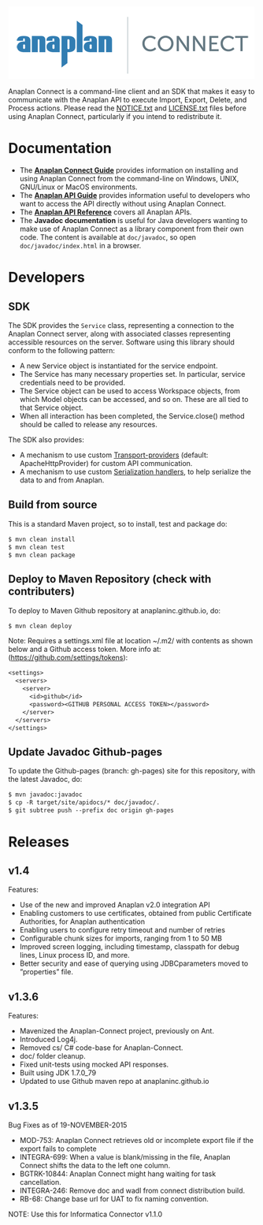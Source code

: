 ![Anaplan Connect](img/anaplan-connect-logo.png)

Anaplan Connect is a command-line client and an SDK that makes it easy to communicate with the Anaplan API to execute Import, Export, Delete, and Process actions.
Please read the [NOTICE.txt](NOTICE.txt) and [LICENSE.txt](LICENSE.txt) files before using Anaplan Connect, particularly if you intend to redistribute it.


# Documentation

- The [**Anaplan Connect Guide**](https://community.anaplan.com/anapedia/data-integration/anaplan-connect) provides information on installing and using Anaplan Connect from the command-line on Windows, UNIX, GNU/Linux or MacOS environments.
- The [**Anaplan API Guide**](https://community.anaplan.com/anapedia/integrations/data-integration/anaplan-api-guide) provides information useful to developers who want to access the API directly without using Anaplan Connect.
- The [**Anaplan API Reference**](http://docs.anaplan.apiary.io/) covers all Anaplan APIs.
- The **Javadoc documentation** is useful for Java developers wanting to make use of Anaplan Connect as a library component from their own code. The content is available at ```doc/javadoc```, so open ```doc/javadoc/index.html``` in a browser.


# Developers


## SDK

The SDK provides the ```Service``` class, representing a connection to the Anaplan Connect server, along with associated classes representing accessible resources on the server.
Software using this library should conform to the following pattern:

- A new Service object is instantiated for the service endpoint.
- The Service has many necessary properties set. In particular, service credentials need to be provided.
- The Service object can be used to access Workspace objects, from which Model objects can be accessed, and so on. These are all tied to that Service object.
- When all interaction has been completed, the Service.close() method should be called to release any resources.

The SDK also provides:

- A mechanism to use custom [Transport-providers](src/main/java/com/anaplan/client/transport/README.md) (default: ApacheHttpProvider) for custom API communication.
- A mechanism to use custom [Serialization handlers](src/main/java/com/anaplan/client/serialization/README.md), to help serialize the data to and from Anaplan.


## Build from source

This is a standard Maven project, so to install, test and package do:
```
$ mvn clean install
$ mvn clean test
$ mvn clean package
```

## Deploy to Maven Repository (check with contributers)

To deploy to Maven Github repository at anaplaninc.github.io, do:
```
$ mvn clean deploy
```
Note: Requires a settings.xml file at location ~/.m2/ with contents as shown below and a Github access token. More info at: (https://github.com/settings/tokens):
```
<settings>
  <servers>
    <server>
      <id>github</id>
      <password><GITHUB PERSONAL ACCESS TOKEN></password>
    </server>
  </servers>
</settings>
```

## Update Javadoc Github-pages

To update the Github-pages (branch: gh-pages) site for this repository, with the latest Javadoc, do:
```
$ mvn javadoc:javadoc
$ cp -R target/site/apidocs/* doc/javadoc/.
$ git subtree push --prefix doc origin gh-pages
```


# Releases

## v1.4

Features:

- Use of the new and improved Anaplan v2.0 integration API
- Enabling customers to use certificates, obtained from public Certificate Authorities, for Anaplan authentication
- Enabling users to configure retry timeout and number of retries
- Configurable chunk sizes for imports, ranging from 1 to 50 MB
- Improved screen logging, including timestamp, classpath for debug lines, Linux process ID, and more.
- Better security and ease of querying using JDBCparameters moved to ”properties” file. 


## v1.3.6

Features:

- Mavenized the Anaplan-Connect project, previously on Ant.
- Introduced Log4j.
- Removed cs/ C# code-base for Anaplan-Connect.
- doc/ folder cleanup.
- Fixed unit-tests using mocked API responses.
- Built using JDK 1.7.0_79
- Updated to use Github maven repo at anaplaninc.github.io

## v1.3.5

Bug Fixes as of 19-NOVEMBER-2015

- MOD-753: Anaplan Connect retrieves old or incomplete export file if the export fails to complete
- INTEGRA-699: When a value is blank/missing in the file, Anaplan Connect shifts the data to the left one column.
- BGTRK-10844: Anaplan Connect might hang waiting for task cancellation.
- INTEGRA-246: Remove doc and wadl from connect distribution build.
- RB-68: Change base url for UAT to fix naming convention.

NOTE: Use this for Informatica Connector v1.1.0

